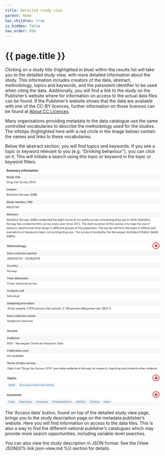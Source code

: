 ```yaml
---
title: Detailed study view
parent: Home
has_children: true
is_hidden: false
nav_order: 050
---
```


# {{ page.title }}

Clicking on a study title (highlighted in blue) within the results list will take you to the detailed study view,
with more detailed information about the study.
This information includes creators of the data, abstract, methodology, topics and keywords,
and the persistent identifier to be used when citing the data.
Additionally, you will find a link to the study on the Publisher’s website where for information on access to
the actual data files can be found.
If the Publisher’s website shows that the data are available with one of the CC-BY licences,
further information on those licences can be found at
[About CC Licences](https://creativecommons.org/about/cclicenses/).

Many organisations providing metadata to the data catalogue use the
same controlled vocabularies to describe the methodology used for the studies.
The infotips (highlighted here with a red circle in the image below)
contain the names and links to these vocabularies.

Below the abstract section, you will find topics and keywords.
If you see a topic or keyword relevant to you (e.g. “Drinking behaviour”), you can click on it.
This will initiate a search using this topic or keyword in the topic or keyword filters.

![Detailed study view](images/detailed-study-view.png "Detailed study view")

The ‘Access data’ button, found on top of the detailed study view page, brings you to the study description page on
the metadata publisher’s website.
Here you will find information on access to the data files.
This is also a way to find the different national publisher’s catalogues which may provide more search opportunities,
including variable-level searches.

You can also view the study description in JSON format.
See the [View JSON]({% link json-view.md %}) section for details.
